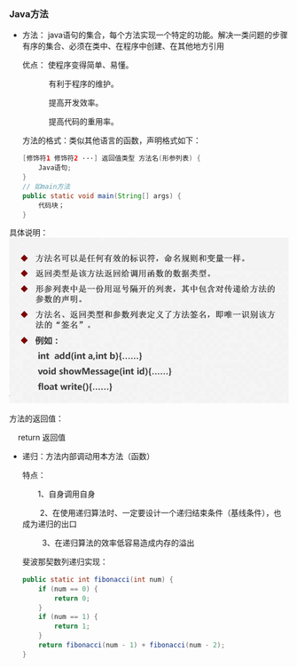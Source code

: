 ### Java方法

- 方法： java语句的集合，每个方法实现一个特定的功能。解决一类问题的步骤有序的集合、必须在类中、在程序中创建、在其他地方引用

  优点： 使程序变得简单、易懂。

              有利于程序的维护。

              提高开发效率。

              提高代码的重用率。

  方法的格式：类似其他语言的函数，声明格式如下：

  ```java
  [修饰符1 修饰符2 ···] 返回值类型 方法名(形参列表) {
      Java语句;
  }
  // 如main方法
  public static void main(String[] args) {
      代码块；
  }
  ```

具体说明：![D:\markdownpad2\picture\13](\picture\13.png)

方法的返回值：

    return 返回值

- 递归：方法内部调动用本方法（函数）

  特点：

         1、自身调用自身

          2、在使用递归算法时、一定要设计一个递归结束条件（基线条件），也成为递归的出口       

           3、在递归算法的效率低容易造成内存的溢出    

  斐波那契数列递归实现：

  ```java
  public static int fibonacci(int num) {
      if (num == 0) {
          return 0;
      }
      if (num == 1) {
          return 1;
      }
      return fibonacci(num - 1) + fibonacci(num - 2);
  }
  ```


